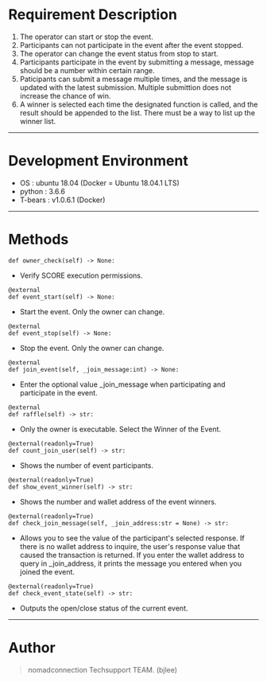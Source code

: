 # Requirement Description
1. The operator can start or stop the event.
2. Participants can not participate in the event after the event stopped.
3. The operator can change the event status from stop to start.
4. Participants participate in the event by submitting a message, message should be a number within certain range.
5. Paticipants can submit a message multiple times, and the message is updated with the latest submission. Multiple submittion does not increase the chance of win.
6. A winner is selected each time the designated function is called, and the result should be appended to the list. There must be a way to list up the winner list. 

***
# Development Environment
- OS : ubuntu 18.04 (Docker = Ubuntu 18.04.1 LTS)
- python : 3.6.6
- T-bears : v1.0.6.1 (Docker)
***
# Methods
```
def owner_check(self) -> None:
```
- Verify SCORE execution permissions.

```
@external
def event_start(self) -> None:
```
- Start the event. Only the owner can change.

```
@external
def event_stop(self) -> None:
```
- Stop the event. Only the owner can change.

```
@external
def join_event(self, _join_message:int) -> None:
```
- Enter the optional value _join_message when participating and participate in the event.

```
@external
def raffle(self) -> str:
```
- Only the owner is executable. Select the Winner of the Event.
  
```
@external(readonly=True)
def count_join_user(self) -> str:
```
- Shows the number of event participants.

```
@external(readonly=True)
def show_event_winner(self) -> str:
```
- Shows the number and wallet address of the event winners.

```
@external(readonly=True)
def check_join_message(self, _join_address:str = None) -> str:
```
- Allows you to see the value of the participant's selected response. If there is no wallet address to inquire, the user's response value that caused the transaction is returned. If you enter the wallet address to query in _join_address, it prints the message you entered when you joined the event.
  
```
@external(readonly=True)
def check_event_state(self) -> str:
```
- Outputs the open/close status of the current event.
***

# Author
> nomadconnection Techsupport TEAM. (bjlee)
